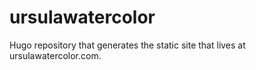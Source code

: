 # ursulawatercolor
Hugo repository that generates the static site that lives at ursulawatercolor.com. 
